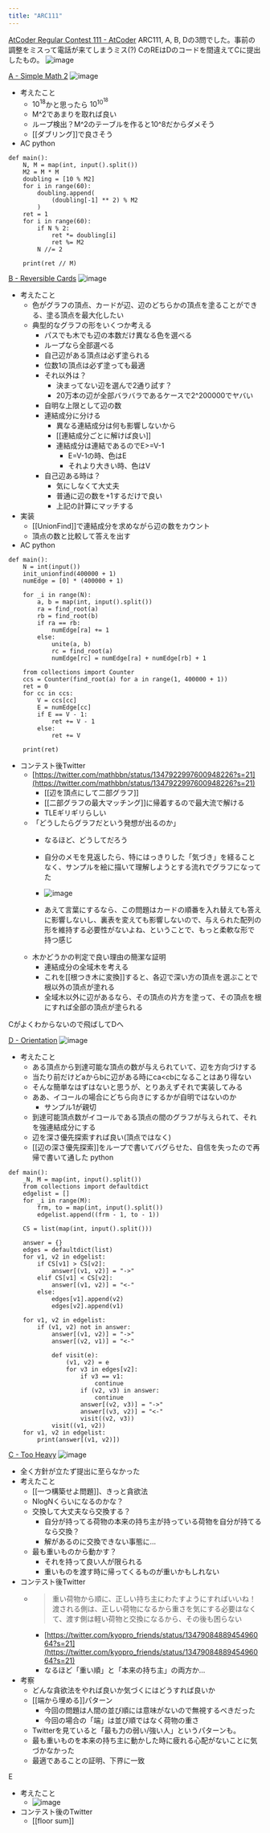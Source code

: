 ```yaml
---
title: "ARC111"
---
```


[AtCoder Regular Contest 111 - AtCoder](https://atcoder.jp/contests/arc111)
ARC111, A, B, Dの3問でした。事前の調整をミスって電話が来てしまうミス(?)
CのREはDのコードを間違えてCに提出したもの。
![image](https://gyazo.com/c806e1bd22db961b5487a6bb0b885268/thumb/1000)

[A - Simple Math 2](https://atcoder.jp/contests/arc111/tasks/arc111_a)
![image](https://gyazo.com/8e62ccc2503c21825f8e911cd021e199/thumb/1000)
- 考えたこと
    - $10^{18}$かと思ったら $10^{10^{18}}$
    - M^2であまりを取れば良い
    - ループ検出？M^2のテーブルを作ると10^8だからダメそう
    - [[ダブリング]]で良さそう
- AC
python

```
def main():
    N, M = map(int, input().split())
    M2 = M * M
    doubling = [10 % M2]
    for i in range(60):
        doubling.append(
            (doubling[-1] ** 2) % M2
        )
    ret = 1
    for i in range(60):
        if N % 2:
            ret *= doubling[i]
            ret %= M2
        N //= 2

    print(ret // M)
```


[B - Reversible Cards](https://atcoder.jp/contests/arc111/tasks/arc111_b)
![image](https://gyazo.com/0054886e607d84a63a9f6c1e35ea53ce/thumb/1000)
- 考えたこと
    - 色がグラフの頂点、カードが辺、辺のどちらかの頂点を塗ることができる、塗る頂点を最大化したい
    - 典型的なグラフの形をいくつか考える
        - パスでも木でも辺の本数だけ異なる色を選べる
        - ループなら全部選べる
        - 自己辺がある頂点は必ず塗られる
        - 位数1の頂点は必ず塗っても最適
        - それ以外は？
            - 決まってない辺を選んで2通り試す？
            - 20万本の辺が全部バラバラであるケースで2^200000でヤバい
        - 自明な上限として辺の数
        - 連結成分に分ける
            - 異なる連結成分は何も影響しないから
            - [[連結成分ごとに解けば良い]]
            - 連結成分は連結であるのでE>=V-1
                - E=V-1の時、色はE
                - それより大きい時、色はV
        - 自己辺ある時は？
            - 気にしなくて大丈夫
            - 普通に辺の数を+1するだけで良い
            - 上記の計算にマッチする
- 実装
    - [[UnionFind]]で連結成分を求めながら辺の数をカウント
    - 頂点の数と比較して答えを出す
- AC
python

```
def main():
    N = int(input())
    init_unionfind(400000 + 1)
    numEdge = [0] * (400000 + 1)

    for _i in range(N):
        a, b = map(int, input().split())
        ra = find_root(a)
        rb = find_root(b)
        if ra == rb:
            numEdge[ra] += 1
        else:
            unite(a, b)
            rc = find_root(a)
            numEdge[rc] = numEdge[ra] + numEdge[rb] + 1

    from collections import Counter
    ccs = Counter(find_root(a) for a in range(1, 400000 + 1))
    ret = 0
    for cc in ccs:
        V = ccs[cc]
        E = numEdge[cc]
        if E == V - 1:
            ret += V - 1
        else:
            ret += V

    print(ret)
```

- コンテスト後Twitter
    - [https://twitter.com/mathbbn/status/1347922997600948226?s=21](https://twitter.com/mathbbn/status/1347922997600948226?s=21)
        - [[辺を頂点にして二部グラフ]]
        - [[二部グラフの最大マッチング]]に帰着するので最大流で解ける
        - TLEギリギリらしい
    - 「どうしたらグラフだという発想が出るのか」
        - なるほど、どうしてだろう
        - 自分のメモを見返したら、特にはっきりした「気づき」を経ることなく、サンプルを絵に描いて理解しようとする流れでグラフになってた
        - ![image](https://gyazo.com/3430ad1cdf4888f904042d9966fc36a2/thumb/1000)

        - あえて言葉にするなら、この問題はカードの順番を入れ替えても答えに影響しないし、裏表を変えても影響しないので、与えられた配列の形を維持する必要性がないよね、ということで、もっと柔軟な形で持つ感じ
    - 木かどうかの判定で良い理由の簡潔な証明
        - 連結成分の全域木を考える
        - これを[[根つき木に変換]]すると、各辺で深い方の頂点を選ぶことで根以外の頂点が塗れる
        - 全域木以外に辺があるなら、その頂点の片方を塗って、その頂点を根にすれば全部の頂点が塗られる

Cがよくわからないので飛ばしてDへ

[D - Orientation](https://atcoder.jp/contests/arc111/tasks/arc111_d)
![image](https://gyazo.com/077328c4ec18b1260a4a7ecc2347abc2/thumb/1000)
- 考えたこと
    - ある頂点から到達可能な頂点の数が与えられていて、辺を方向づけする
    - 当たり前だけどaからbに辺がある時にca<cbになることはあり得ない
    - そんな簡単なはずはないと思うが、とりあえずそれで実装してみる
    - ああ、イコールの場合にどちら向きにするかが自明ではないのか
        - サンプル1が親切
    - 到達可能頂点数がイコールである頂点の間のグラフが与えられて、それを強連結成分にする
    - 辺を深さ優先探索すれば良い(頂点ではなく)
    - [[辺の深さ優先探索]]をループで書いてバグらせた、自信を失ったので再帰で書いて通した
python

```
def main():
    _N, M = map(int, input().split())
    from collections import defaultdict
    edgelist = []
    for _i in range(M):
        frm, to = map(int, input().split())
        edgelist.append((frm - 1, to - 1))

    CS = list(map(int, input().split()))

    answer = {}
    edges = defaultdict(list)
    for v1, v2 in edgelist:
        if CS[v1] > CS[v2]:
            answer[(v1, v2)] = "->"
        elif CS[v1] < CS[v2]:
            answer[(v1, v2)] = "<-"
        else:
            edges[v1].append(v2)
            edges[v2].append(v1)

    for v1, v2 in edgelist:
        if (v1, v2) not in answer:
            answer[(v1, v2)] = "->"
            answer[(v2, v1)] = "<-"

            def visit(e):
                (v1, v2) = e
                for v3 in edges[v2]:
                    if v3 == v1:
                        continue
                    if (v2, v3) in answer:
                        continue
                    answer[(v2, v3)] = "->"
                    answer[(v3, v2)] = "<-"
                    visit((v2, v3))
            visit((v1, v2))
    for v1, v2 in edgelist:
        print(answer[(v1, v2)])
```


[C - Too Heavy](https://atcoder.jp/contests/arc111/tasks/arc111_c)
![image](https://gyazo.com/234ff93b5a7a9fc5540fb638e59fc11c/thumb/1000)

- 全く方針が立たず提出に至らなかった
- 考えたこと
    - [[一つ構築せよ問題]]、きっと貪欲法
    - NlogNくらいになるのかな？
    - 交換して大丈夫なら交換する？
        - 自分が持ってる荷物の本来の持ち主が持っている荷物を自分が持てるなら交換？
        - 解があるのに交換できない事態に…
    - 最も重いものから動かす？
        - それを持って良い人が限られる
        - 重いものを渡す時に帰ってくるものが重いかもしれない
- コンテスト後Twitter
    - > 重い荷物から順に、正しい持ち主にわたすようにすればいいね！　渡される側は、正しい荷物になるから重さを気にする必要はなくて、渡す側は軽い荷物と交換になるから、その後も困らない
        - [https://twitter.com/kyopro_friends/status/1347908488945496064?s=21](https://twitter.com/kyopro_friends/status/1347908488945496064?s=21)
        - なるほど「重い順」と「本来の持ち主」の両方か…
- 考察
    - どんな貪欲法をやれば良いか気づくにはどうすれば良いか
    - [[端から埋める]]パターン
        - 今回の問題は人間の並び順には意味がないので無視するべきだった
        - 今回の場合の「端」は並び順ではなく荷物の重さ
    - Twitterを見ていると「最も力の弱い/強い人」というパターンも。
    - 最も重いものを本来の持ち主に動かした時に疲れる心配がないことに気づかなかった
    - 最適であることの証明、下界に一致

E
- 考えたこと
    - ![image](https://gyazo.com/4f6d08eaac17b40c5ef930413c494468/thumb/1000)
- コンテスト後のTwitter
    - [[floor sum]]
